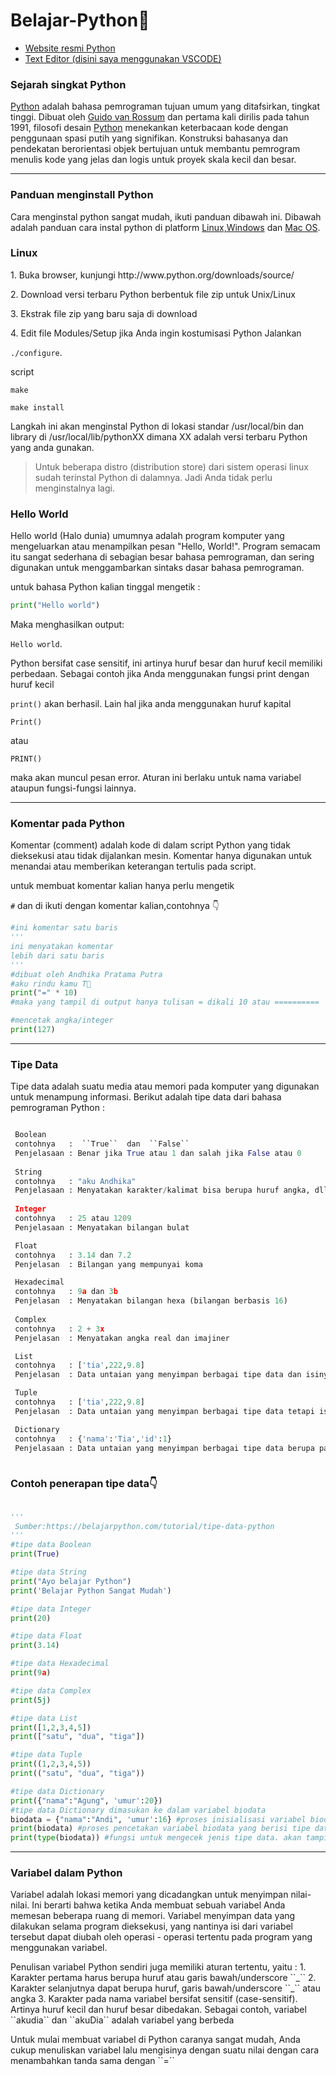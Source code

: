 # Belajar-Python🐍
 - <a href="https://www.python.org/">Website resmi Python</a>
 - <a href="https://visualstudio.microsoft.com/">Text Editor (disini saya menggunakan VSCODE)</a>
  <h3>Sejarah singkat Python</h3>
  <p><a href="#">Python</a> adalah bahasa pemrograman tujuan umum yang ditafsirkan, tingkat tinggi. Dibuat oleh <a href="#">Guido van Rossum</a> dan pertama kali dirilis pada tahun 1991, filosofi desain <a href="#">Python</a> menekankan keterbacaan kode dengan penggunaan spasi putih yang signifikan. Konstruksi bahasanya dan pendekatan berorientasi objek bertujuan untuk membantu pemrogram menulis kode yang jelas dan logis untuk proyek skala kecil dan besar.</p>
  <hr>
  <h3>Panduan menginstall Python</h3>
  Cara menginstal python sangat mudah, ikuti panduan dibawah ini. Dibawah adalah panduan cara instal python di platform <a href="#">Linux,<a href="#">Windows</a> dan <a href="#">Mac OS</a>.
  <h3>Linux</h3>
 <p>1. Buka browser, kunjungi http://www.python.org/downloads/source/ </p>
 <p>2. Download versi terbaru Python berbentuk file zip untuk Unix/Linux</p>
 <p>3. Ekstrak file zip yang baru saja di download</p>
 <p>4. Edit file Modules/Setup jika Anda ingin kostumisasi Python
     Jalankan 

`./configure`.

script

`make`

`make install`

 </p>
 <p> Langkah ini akan menginstal Python di lokasi standar /usr/local/bin dan library di /usr/local/lib/pythonXX dimana XX adalah versi terbaru Python yang anda gunakan.</p>

>Untuk beberapa distro (distribution store) dari sistem operasi linux sudah terinstal Python di dalamnya. Jadi Anda tidak perlu menginstalnya lagi.
  
  <h3>Hello World</h3>
  <p>Hello world (Halo dunia) umumnya adalah program komputer yang mengeluarkan atau menampilkan pesan "Hello, World!". Program semacam itu sangat sederhana di sebagian besar bahasa pemrograman, dan sering digunakan untuk menggambarkan sintaks dasar bahasa pemrograman.</p>
  untuk bahasa Python kalian tinggal mengetik :

```Python
print("Hello world")
```
 <p>Maka menghasilkan output: 

`Hello world`.

<p>Python bersifat case sensitif, ini artinya huruf besar dan huruf kecil memiliki perbedaan. Sebagai contoh jika Anda menggunakan fungsi print dengan huruf kecil 

``print()``  akan berhasil. Lain hal jika anda menggunakan huruf kapital
 
``Print()`` 

atau

 ``PRINT()`` 

maka akan muncul pesan error.
Aturan ini berlaku untuk nama variabel ataupun fungsi-fungsi lainnya.  </p>
<hr>
<h3>Komentar pada Python</h3>
<p>Komentar (comment) adalah kode di dalam script Python yang tidak dieksekusi atau tidak dijalankan mesin. Komentar hanya digunakan untuk menandai atau memberikan keterangan tertulis pada script.</p>
<p>untuk membuat komentar kalian hanya perlu mengetik 

``#`` dan di ikuti dengan komentar kalian,contohnya 👇

```Python
#ini komentar satu baris
'''
ini menyatakan komentar
lebih dari satu baris 
'''
#dibuat oleh Andhika Pratama Putra
#aku rindu kamu T💙
print("=" * 10)
#maka yang tampil di output hanya tulisan = dikali 10 atau ==========

#mencetak angka/integer
print(127)

```

<hr>
<h3>Tipe Data</h3>
<p>Tipe data adalah suatu media atau memori pada komputer yang digunakan untuk menampung informasi.</h3>
Berikut adalah tipe data dari bahasa pemrograman Python :

```Python

 Boolean
 contohnya   :  ``True``  dan  ``False``
 Penjelasaan : Benar jika True atau 1 dan salah jika False atau 0
   
 String
 contohnya   : "aku Andhika"
 Penjelasaan : Menyatakan karakter/kalimat bisa berupa huruf angka, dll (diapit tanda ' atau ")
 
 Integer
 contohnya   : 25 atau 1209
 Penjelasaan : Menyatakan bilangan bulat

 Float
 contohnya   : 3.14 dan 7.2
 Penjelasan  : Bilangan yang mempunyai koma

 Hexadecimal
 contohnya   : 9a dan 3b
 Penjelasan  : Menyatakan bilangan hexa (bilangan berbasis 16)
 
 Complex 
 contohnya   : 2 + 3x
 Penjelasan  : Menyatakan angka real dan imajiner

 List
 contohnya   : ['tia',222,9.8]
 Penjelasan  : Data untaian yang menyimpan berbagai tipe data dan isinya bisa diubah-ubah

 Tuple
 contohnya   : ['tia',222,9.8]
 Penjelasan  : Data untaian yang menyimpan berbagai tipe data tetapi isinya tidak bisa diubah-ubah

 Dictionary
 contohnya   : {'nama':'Tia','id':1}
 Penjelasaan : Data untaian yang menyimpan berbagai tipe data berupa pasangan penunjuk dan nilai
 
```
<h3>Contoh penerapan tipe data👇</h3>

```Python

'''
 Sumber:https://belajarpython.com/tutorial/tipe-data-python
'''
#tipe data Boolean
print(True)

#tipe data String
print("Ayo belajar Python")
print('Belajar Python Sangat Mudah')

#tipe data Integer
print(20)

#tipe data Float
print(3.14)

#tipe data Hexadecimal
print(9a)

#tipe data Complex
print(5j)

#tipe data List
print([1,2,3,4,5])
print(["satu", "dua", "tiga"])

#tipe data Tuple
print((1,2,3,4,5))
print(("satu", "dua", "tiga"))

#tipe data Dictionary
print({"nama":"Agung", 'umur':20})
#tipe data Dictionary dimasukan ke dalam variabel biodata
biodata = {"nama":"Andi", 'umur':16} #proses inisialisasi variabel biodata
print(biodata) #proses pencetakan variabel biodata yang berisi tipe data Dictionary
print(type(biodata)) #fungsi untuk mengecek jenis tipe data. akan tampil <class 'dict'> yang berarti dict adalah tipe data dictionary

```
<hr>
<h3>Variabel dalam Python</h3>
<p>Variabel adalah lokasi memori yang dicadangkan untuk menyimpan nilai-nilai. Ini berarti bahwa ketika Anda membuat sebuah variabel Anda memesan beberapa ruang di memori. Variabel menyimpan data yang dilakukan selama program dieksekusi, yang nantinya isi dari variabel tersebut dapat diubah oleh operasi - operasi tertentu pada program yang menggunakan variabel.</p>
Penulisan variabel Python sendiri juga memiliki aturan tertentu, yaitu :
 1. Karakter pertama harus berupa huruf atau garis bawah/underscore ``_``
 2. Karakter selanjutnya dapat berupa huruf, garis bawah/underscore ``_`` atau angka
 3. Karakter pada nama variabel bersifat sensitif (case-sensitif). Artinya huruf kecil dan huruf besar dibedakan. Sebagai contoh, variabel ``akudia`` dan ``akuDia`` adalah variabel yang berbeda
   
  <p>Untuk mulai membuat variabel di Python caranya sangat mudah, Anda cukup menuliskan variabel lalu mengisinya dengan suatu nilai dengan cara menambahkan tanda sama dengan ``=``  </p>



